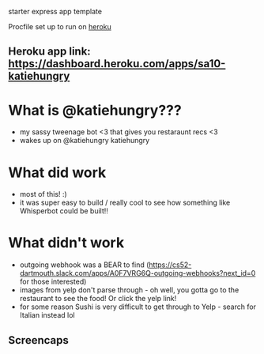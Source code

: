 starter express app template

Procfile set up to run on [heroku](https://devcenter.heroku.com/articles/getting-started-with-nodejs#deploy-the-app)
## Heroku app link: https://dashboard.heroku.com/apps/sa10-katiehungry

# What is @katiehungry???
- my sassy tweenage bot <3 that gives you restaraunt recs <3
- wakes up on @katiehungry katiehungry

# What did work
- most of this! :)
- it was super easy to build / really cool to see how something like Whisperbot could be built!!

# What didn't work
- outgoing webhook was a BEAR to find (https://cs52-dartmouth.slack.com/apps/A0F7VRG6Q-outgoing-webhooks?next_id=0 for those interested)
- images from yelp don't parse through - oh well, you gotta go to the restaurant to see the food! Or click the yelp link!
- for some reason Sushi is very difficult to get through to Yelp - search for Italian instead lol

## Screencaps
